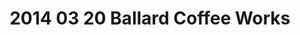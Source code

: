 ---
layout: blog
title: 2014 03 20 Ballard Coffee Works
category: blog
lat: 47.66873
lng: -122.3846
altitude: 16.87
image: https://s3-us-west-2.amazonaws.com/worldcup14/2014-03-20 08:49:11 PDT.jpg
observation: 20140320084911PDT
---
